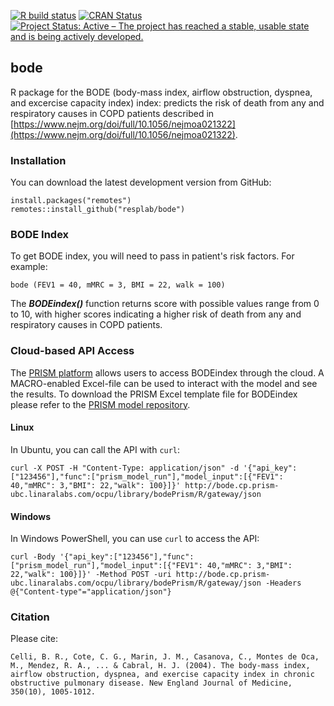 [![R build status](https://github.com/resplab/bode/workflows/R-CMD-check/badge.svg)](https://github.com/resplab/bode/actions)
[![CRAN Status](https://www.r-pkg.org/badges/version/bode)](https://cran.r-project.org/package=bode)
[![Project Status: Active – The project has reached a stable, usable state and is being actively developed.](https://www.repostatus.org/badges/latest/active.svg)](https://www.repostatus.org/#active)

## bode

R package for the BODE (body-mass index, airflow obstruction, dyspnea, and excercise capacity index) index: predicts the risk of death from any and respiratory causes in COPD patients described in [https://www.nejm.org/doi/full/10.1056/nejmoa021322](https://www.nejm.org/doi/full/10.1056/nejmoa021322).

### Installation

You can download the latest development version from GitHub:

```
install.packages("remotes")
remotes::install_github("resplab/bode")
```


### BODE Index

To get BODE index, you will need to pass in patient's risk factors. For example: 

```
bode (FEV1 = 40, mMRC = 3, BMI = 22, walk = 100)
```

The ***BODEindex()*** function returns score with possible values range from 0 to 10, with higher scores indicating a higher risk of death from any and respiratory causes in COPD patients.

### Cloud-based API Access
The [PRISM platform](http://prism.resp.core.ubc.ca) allows users to access BODEindex through the cloud. A MACRO-enabled Excel-file can be used to interact with the model and see the results. To download the PRISM Excel template file for BODEindex please refer to the [PRISM model repository](http://resp.core.ubc.ca/ipress/prism).

#### Linux

In Ubuntu, you can call the API with `curl`:

```
curl -X POST -H "Content-Type: application/json" -d '{"api_key":["123456"],"func":["prism_model_run"],"model_input":[{"FEV1": 40,"mMRC": 3,"BMI": 22,"walk": 100}]}' http://bode.cp.prism-ubc.linaralabs.com/ocpu/library/bodePrism/R/gateway/json
```

#### Windows

In Windows PowerShell, you can use `curl` to access the API:

```
curl -Body '{"api_key":["123456"],"func":["prism_model_run"],"model_input":[{"FEV1": 40,"mMRC": 3,"BMI": 22,"walk": 100}]}' -Method POST -uri http://bode.cp.prism-ubc.linaralabs.com/ocpu/library/bodePrism/R/gateway/json -Headers @{"Content-type"="application/json"}
```


### Citation

Please cite: 

```
Celli, B. R., Cote, C. G., Marin, J. M., Casanova, C., Montes de Oca, M., Mendez, R. A., ... & Cabral, H. J. (2004). The body-mass index, airflow obstruction, dyspnea, and exercise capacity index in chronic obstructive pulmonary disease. New England Journal of Medicine, 350(10), 1005-1012.
```
